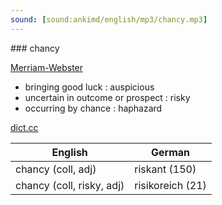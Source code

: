 ```yaml
---
sound: [sound:ankimd/english/mp3/chancy.mp3]
---
```


\### chancy

[Merriam-Webster](https://www.merriam-webster.com/dictionary/chancy)

- bringing good luck : auspicious
- uncertain in outcome or prospect : risky
- occurring by chance : haphazard

[dict.cc](https://www.dict.cc/chancy)

| English        | German       |
| -------------- | ------------ |
| chancy (coll, adj) | riskant (150) |
| chancy (coll, risky, adj) | risikoreich (21) |
